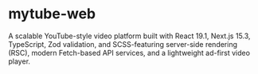 # mytube-web
A scalable YouTube-style video platform built with React 19.1, Next.js 15.3, TypeScript, Zod validation, and SCSS-featuring server-side rendering (RSC), modern Fetch-based API services, and a lightweight ad-first video player. 
